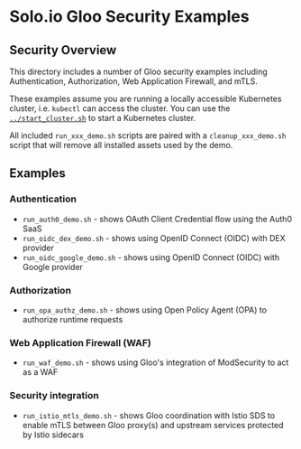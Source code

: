 # Solo.io Gloo Security Examples

## Security Overview

This directory includes a number of Gloo security examples including Authentication, Authorization, Web Application Firewall, and mTLS.

These examples assume you are running a locally accessible Kubernetes cluster, i.e. `kubectl` can access the cluster. You can use the [`../start_cluster.sh`](../start_cluster.sh) to start a Kubernetes cluster.

All included `run_xxx_demo.sh` scripts are paired with a `cleanup_xxx_demo.sh` script that will remove all installed assets used by the demo.

## Examples

### Authentication

* `run_auth0_demo.sh` - shows OAuth Client Credential flow using the Auth0 SaaS
* `run_oidc_dex_demo.sh` - shows using OpenID Connect (OIDC) with DEX provider
* `run_oidc_google_demo.sh` - shows using OpenID Connect (OIDC) with Google provider

### Authorization

* `run_opa_authz_demo.sh` - shows using Open Policy Agent (OPA) to authorize runtime requests

### Web Application Firewall (WAF)

* `run_waf_demo.sh` - shows using Gloo's integration of ModSecurity to act as a WAF

### Security integration

* `run_istio_mtls_demo.sh` - shows Gloo coordination with Istio SDS to enable mTLS between Gloo proxy(s) and upstream services protected by Istio sidecars
